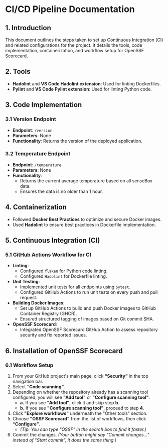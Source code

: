 # CI/CD Pipeline Documentation

## 1. Introduction
This document outlines the steps taken to set up Continuous Integration (CI) and related configurations for the project. It details the tools, code implementation, containerization, and workflow setup for OpenSSF Scorecard.

## 2. Tools
- **Hadolint** and **VS Code Hadolint extension**: Used for linting Dockerfiles.
- **Pylint** and **VS Code Pylint extension**: Used for linting Python code.

## 3. Code Implementation

### 3.1 Version Endpoint
- **Endpoint**: `/version`
- **Parameters**: None
- **Functionality**: Returns the version of the deployed application.

### 3.2 Temperature Endpoint
- **Endpoint**: `/temperature`
- **Parameters**: None
- **Functionality**:
  - Returns the current average temperature based on all senseBox data.
  - Ensures the data is no older than 1 hour.

## 4. Containerization
- Followed **Docker Best Practices** to optimize and secure Docker images.
- Used **Hadolint** to ensure best practices in Dockerfile implementation.

## 5. Continuous Integration (CI)
### 5.1 GitHub Actions Workflow for CI
- **Linting**:
  - Configured `flake8` for Python code linting.
  - Configured `Hadolint` for Dockerfile linting.
- **Unit Testing**:
  - Implemented unit tests for all endpoints using `pytest`.
  - Configured GitHub Actions to run unit tests on every push and pull request.
- **Building Docker Images**:
  - Set up GitHub Actions to build and push Docker images to GitHub Container Registry (GHCR).
  - Ensured structured tagging of images based on Git commit SHA.
- **OpenSSF Scorecard**:
  - Integrated OpenSSF Scorecard GitHub Action to assess repository security and fix reported issues.

## 6. Installation of OpenSSF Scorecard
### 6.1 Workflow Setup
1. From your GitHub project's main page, click **“Security”** in the top navigation bar.
2. Select **“Code scanning”**.
3. Depending on whether the repository already has a scanning tool configured, you will see **"Add tool"** or **"Configure scanning tool"**.
   - **a.** If you see **"Add tool"**, click it and skip step **b**.
   - **b.** If you see **"Configure scanning tool"**, proceed to step **4**.
4. Click **"Explore workflows"** underneath the "Other tools" section.
5. Choose **"OSSF Scorecard"** from the list of workflows, then click **“Configure”**.
   - *(Tip: You can type "OSSF" in the search box to find it faster.)*
6. Commit the changes. *(Your button might say "Commit changes..." instead of "Start commit", it does the same thing.)*
